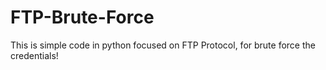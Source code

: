 # FTP-Brute-Force

This is simple code in python focused on FTP Protocol, for brute force the credentials!

